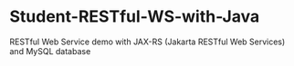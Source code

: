 # Student-RESTful-WS-with-Java
RESTful Web Service demo with JAX-RS (Jakarta RESTful Web Services) and MySQL database
